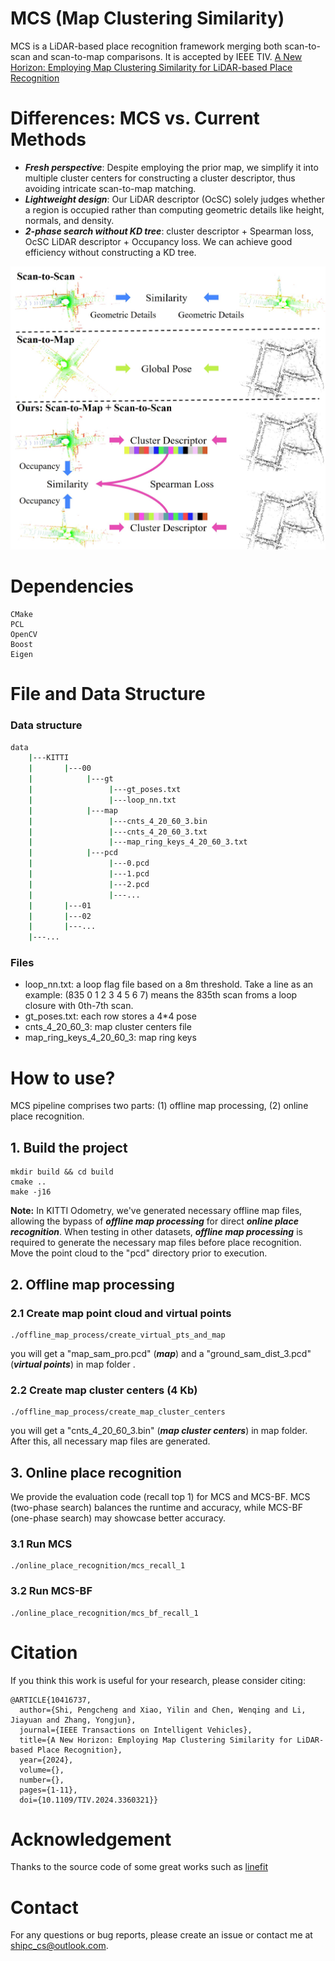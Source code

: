 # MCS (Map Clustering Similarity)

MCS is a LiDAR-based place recognition framework merging both scan-to-scan and scan-to-map comparisons. It is accepted by IEEE TIV. [A New Horizon: Employing Map Clustering Similarity for LiDAR-based Place Recognition](https://ieeexplore.ieee.org/document/10416737)
<!-- # Pipeline Overview

[A New Horizon: Employing Map Clustering Similarity for LiDAR-based Place Recognition](https://ieeexplore.ieee.org/document/10416737) -->


# Differences: MCS vs. Current Methods
* ***Fresh perspective***: Despite employing the prior map, we simplify it into multiple cluster centers for constructing a cluster descriptor, thus avoiding intricate scan-to-map matching. 
* ***Lightweight design***: Our LiDAR descriptor (OcSC) solely judges whether a region is occupied rather than computing geometric details like height, normals, and density. 
* ***2-phase search without KD tree***: cluster descriptor + Spearman loss, OcSC LiDAR descriptor + Occupancy loss. We can achieve good efficiency without constructing a KD tree.

![](./doc/difference.jpg)
# Dependencies
```
CMake
PCL
OpenCV
Boost
Eigen
```
<!-- # Publication

Shi P, Li J, Zhang Y. LiDAR localization at 100 FPS: A map-aided and template descriptor-based global method[J]. International Journal of Applied Earth Observation and Geoinformation, 2023, 120: 103336. -->
# File and Data Structure
### Data structure
```bash
data
    |---KITTI
    |       |---00
    |            |---gt
    |                 |---gt_poses.txt
    |                 |---loop_nn.txt
    |            |---map
    |                 |---cnts_4_20_60_3.bin
    |                 |---cnts_4_20_60_3.txt 
    |                 |---map_ring_keys_4_20_60_3.txt
    |            |---pcd
    |                 |---0.pcd
    |                 |---1.pcd
    |                 |---2.pcd
    |                 |---...
    |       |---01
    |       |---02
    |       |---...
    |---...
```
### Files
* loop_nn.txt: a loop flag file based on a 8m threshold. Take a line as an example: (835 0 1 2 3 4 5 6 7) means the 835th scan froms a loop closure with 0th-7th scan.
* gt_poses.txt: each row stores a 4*4 pose
* cnts_4_20_60_3: map cluster centers file
* map_ring_keys_4_20_60_3: map ring keys
# How to use?
MCS pipeline comprises two parts: (1) offline map processing, (2) online place recognition. 
## 1. Build the project
```
mkdir build && cd build
cmake .. 
make -j16
```
**Note:** In KITTI Odometry, we've generated necessary offline map files, allowing the bypass of ***offline map processing*** for direct ***online place recognition***. When testing in other datasets, ***offline map processing*** is required to generate the necessary map files before place recognition.
Move the point cloud to the "pcd" directory prior to execution.
## 2. Offline map processing
### 2.1 Create map point cloud and virtual points
```
./offline_map_process/create_virtual_pts_and_map
```
you will get a "map_sam_pro.pcd" (***map***) and a "ground_sam_dist_3.pcd" (***virtual points***) in map folder .
### 2.2 Create map cluster centers (4 Kb)
```
./offline_map_process/create_map_cluster_centers
```
you will get a "cnts_4_20_60_3.bin" (***map cluster centers***) in map folder. After this, all necessary map files are generated.
## 3. Online place recognition
We provide the evaluation code (recall top 1) for MCS and MCS-BF. MCS (two-phase search) balances the runtime and accuracy, while MCS-BF (one-phase search) may showcase better accuracy.
### 3.1 Run MCS
```
./online_place_recognition/mcs_recall_1
```
### 3.2 Run MCS-BF
```
./online_place_recognition/mcs_bf_recall_1
```

# Citation
If you think this work is useful for your research, please consider citing:

```
@ARTICLE{10416737,
  author={Shi, Pengcheng and Xiao, Yilin and Chen, Wenqing and Li, Jiayuan and Zhang, Yongjun},
  journal={IEEE Transactions on Intelligent Vehicles}, 
  title={A New Horizon: Employing Map Clustering Similarity for LiDAR-based Place Recognition}, 
  year={2024},
  volume={},
  number={},
  pages={1-11},
  doi={10.1109/TIV.2024.3360321}}
```
# Acknowledgement
Thanks to the source code of some great works such as [linefit](https://github.com/lorenwel/linefit_ground_segmentation)

# Contact
For any questions or bug reports, please create an issue or contact me at shipc_cs@outlook.com.